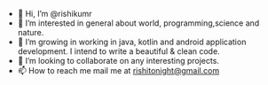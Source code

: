 - 👋 Hi, I’m @rishikumr
- 👀 I’m interested in general about world, programming,science and nature.
- 🌱 I’m growing in working in java, kotlin and android application development. I intend to write a beautiful & clean code.
- 💞️ I’m looking to collaborate on any interesting projects.
- 📫 How to reach me mail me at rishitonight@gmail.com

<!---
rishikumr/rishikumr is a ✨ special ✨ repository because its `README.md` (this file) appears on your GitHub profile.
You can click the Preview link to take a look at your changes.
--->
